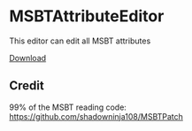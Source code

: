 # MSBTAttributeEditor
This editor can edit all MSBT attributes

[Download](https://github.com/FunPL/MSBTAttributeEditor/releases)

## Credit
99% of the MSBT reading code: https://github.com/shadowninja108/MSBTPatch
